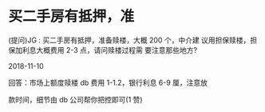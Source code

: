 # 买二手房有抵押，准

(提问)JG : 买二手房有抵押，准备赎楼，大概 200 个，中介建 议用担保赎楼，担保加利息大概费用 2-3 点，请问赎楼过程需 要注意那些地方?

2018-11-10

回答：市场上额度赎楼 db 费用 1-1.2，银行利息 6-9 厘，注意放

款时间，细节由 db 公司帮你把控即可(1 赞)